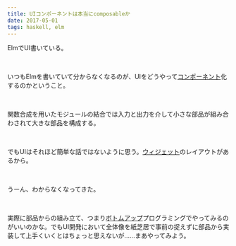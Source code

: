 ```yaml
---
title: UIコンポーネントは本当にcomposableか
date: 2017-05-01
tags: haskell, elm
---
```


ElmでUI書いている。

&nbsp;

いつもElmを書いていて分からなくなるのが、UIをどうやって[コンポーネント](http://d.hatena.ne.jp/keyword/%A5%B3%A5%F3%A5%DD%A1%BC%A5%CD%A5%F3%A5%C8)化するのかということ。

&nbsp;

関数合成を用いたモジュールの結合では入力と出力を介して小さな部品が組み合わされて大きな部品を構成する。

&nbsp;

でもUIはそれほど簡単な話ではないように思う。[ウィジェット](http://d.hatena.ne.jp/keyword/%A5%A6%A5%A3%A5%B8%A5%A7%A5%C3%A5%C8)のレイアウトがあるから。

&nbsp;

うーん、わからなくなってきた。

&nbsp;

実際に部品からの組み立て、つまり[ボトムアップ](http://d.hatena.ne.jp/keyword/%A5%DC%A5%C8%A5%E0%A5%A2%A5%C3%A5%D7)プログラミングでやってみるのがいいのかな。でもUI開発において全体像を紙芝居で事前の捉えずに部品から実装して上手くいくとはちょっと思えないが……まあやってみよう。

&nbsp;

&nbsp;

